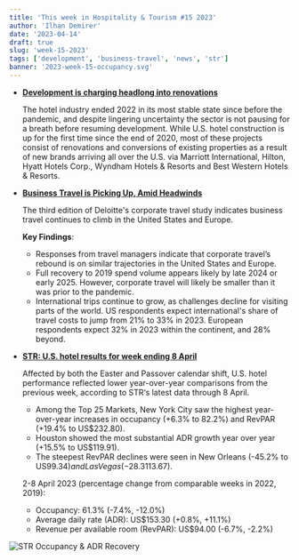```yaml
---
title: 'This week in Hospitality & Tourism #15 2023'
author: 'Ilhan Demirer'
date: '2023-04-14'
draft: true
slug: 'week-15-2023'
tags: ['development', 'business-travel', 'news', 'str']
banner: '2023-week-15-occupancy.svg'
---
```


- **[Development is charging headlong into renovations](https://www.hotelmanagement.net/renovations/why-development-charging-headlong-renovations)**

  The hotel industry ended 2022 in its most stable state since before the pandemic, and despite lingering uncertainty the sector is not pausing for a breath before resuming development. While U.S. hotel construction is up for the first time since the end of 2020, most of these projects consist of renovations and conversions of existing properties as a result of new brands arriving all over the U.S. via Marriott International, Hilton, Hyatt Hotels Corp., Wyndham Hotels & Resorts and Best Western Hotels & Resorts.

- **[Business Travel is Picking Up, Amid Headwinds](https://www2.deloitte.com/us/en/insights/focus/transportation/corporate-travel-study-2023.html)**

  The third edition of Deloitte's corporate travel study indicates business travel continues to climb in the United States and Europe.

  **Key Findings**:

  - Responses from travel managers indicate that corporate travel’s rebound is on similar trajectories in the United States and Europe.
  - Full recovery to 2019 spend volume appears likely by late 2024 or early 2025. However, corporate travel will likely be smaller than it was prior to the pandemic.
  - International trips continue to grow, as challenges decline for visiting parts of the world. US respondents expect international's share of travel costs to jump from 21% to 33% in 2023. European respondents expect 32% in 2023 within the continent, and 28% beyond.

- **[STR: U.S. hotel results for week ending 8 April](https://str.com/press-release/str-us-hotel-results-week-ending-8-april)**

  Affected by both the Easter and Passover calendar shift, U.S. hotel performance reflected lower year-over-year comparisons from the previous week, according to STR‘s latest data through 8 April.

  - Among the Top 25 Markets, New York City saw the highest year-over-year increases in occupancy (+6.3% to 82.2%) and RevPAR (+19.4% to US$232.80).
  - Houston showed the most substantial ADR growth year over year (+15.5% to US$119.91).
  - The steepest RevPAR declines were seen in New Orleans (-45.2% to US$99.34) and Las Vegas (-28.3% to US$113.67).

  2-8 April 2023 (percentage change from comparable weeks in 2022, 2019):

  - Occupancy: 61.3% (-7.4%, -12.0%)
  - Average daily rate (ADR): US$153.30 (+0.8%, +11.1%)
  - Revenue per available room (RevPAR): US$94.00 (-6.7%, -2.2%)

![STR Occupancy & ADR Recovery](/images/blogimages/2023-week-15-occupancy.svg)
